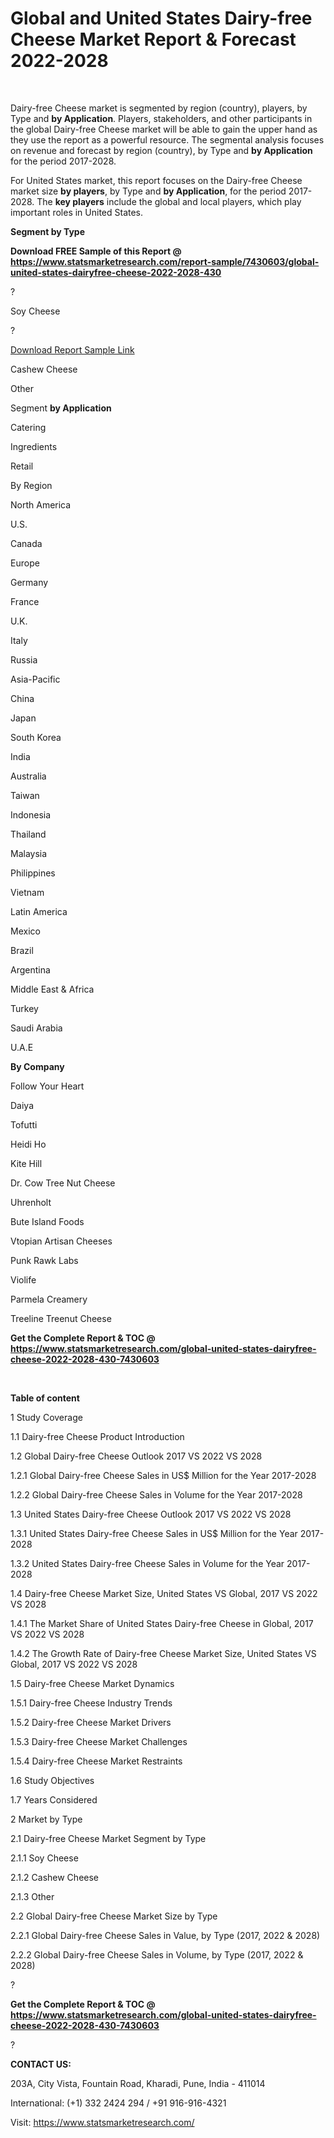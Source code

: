 <h1>Global and United States Dairy-free Cheese Market Report & Forecast 2022-2028</h1><br/><p>Dairy-free Cheese market is segmented by region (country), players, by Type and <strong>by Application</strong>. Players, stakeholders, and other participants in the global Dairy-free Cheese market will be able to gain the upper hand as they use the report as a powerful resource. The segmental analysis focuses on revenue and forecast by region (country), by Type and <strong>by Application</strong> for the period 2017-2028.</p>
 
 
 
 <p>For United States market, this report focuses on the Dairy-free Cheese market size <strong>by players</strong>, by Type and <strong>by Application</strong>, for the period 2017-2028. The <strong>key players</strong> include the global and local players, which play important roles in United States.</p>
 
 
 
 <p><strong>Segment by Type</strong></p>
 
 
 
 <div><b>Download FREE Sample of this Report @ <a href="https://www.statsmarketresearch.com/download-free-sample/7430603/global-united-states-dairyfree-cheese-2022-2028-430">https://www.statsmarketresearch.com/report-sample/7430603/global-united-states-dairyfree-cheese-2022-2028-430</a></b></div>
 
 
 
 <p>? </p>
 
 
 
 <p>Soy Cheese</p>
 
 
 
 <p>? </p>
 
 
 
 <p><a href="https://www.statsmarketresearch.com/download-free-sample/7430603/global-united-states-dairyfree-cheese-2022-2028-430">Download Report Sample Link</a></p>
 
 
 
 <p>Cashew Cheese</p>
 
 
 
 <p>Other</p>
 
 
 
 <p>Segment <strong>by Application</strong></p>
 
 
 
 <p>Catering</p>
 
 
 
 <p>Ingredients</p>
 
 
 
 <p>Retail</p>
 
 
 
 <p>By Region</p>
 
 
 
 <p>North America</p>
 
 
 
 <p>U.S.</p>
 
 
 
 <p>Canada</p>
 
 
 
 <p>Europe</p>
 
 
 
 <p>Germany</p>
 
 
 
 <p>France</p>
 
 
 
 <p>U.K.</p>
 
 
 
 <p>Italy</p>
 
 
 
 <p>Russia</p>
 
 
 
 <p>Asia-Pacific</p>
 
 
 
 <p>China</p>
 
 
 
 <p>Japan</p>
 
 
 
 <p>South Korea</p>
 
 
 
 <p>India</p>
 
 
 
 <p>Australia</p>
 
 
 
 <p>Taiwan</p>
 
 
 
 <p>Indonesia</p>
 
 
 
 <p>Thailand</p>
 
 
 
 <p>Malaysia</p>
 
 
 
 <p>Philippines</p>
 
 
 
 <p>Vietnam</p>
 
 
 
 <p>Latin America</p>
 
 
 
 <p>Mexico</p>
 
 
 
 <p>Brazil</p>
 
 
 
 <p>Argentina</p>
 
 
 
 <p>Middle East & Africa</p>
 
 
 
 <p>Turkey</p>
 
 
 
 <p>Saudi Arabia</p>
 
 
 
 <p>U.A.E</p>
 
 
 
 <p><strong>By Company</strong></p>
 
 
 
 <p>Follow Your Heart</p>
 
 
 
 <p>Daiya</p>
 
 
 
 <p>Tofutti</p>
 
 
 
 <p>Heidi Ho</p>
 
 
 
 <p>Kite Hill</p>
 
 
 
 <p>Dr. Cow Tree Nut Cheese</p>
 
 
 
 <p>Uhrenholt</p>
 
 
 
 <p>Bute Island Foods</p>
 
 
 
 <p>Vtopian Artisan Cheeses</p>
 
 
 
 <p>Punk Rawk Labs</p>
 
 
 
 <p>Violife</p>
 
 
 
 <p>Parmela Creamery</p>
 
 
 
 <p>Treeline Treenut Cheese</p>
 
 
 
 <div><b>Get the Complete Report & TOC @ <a href="https://www.statsmarketresearch.com/global-united-states-dairyfree-cheese-2022-2028-430-7430603">https://www.statsmarketresearch.com/global-united-states-dairyfree-cheese-2022-2028-430-7430603</a></b></div>
 
 
 
 <p><br />
 
 <b>Table of content</b></p>
 
 
 
 <p>1 Study Coverage<br />
 
 1.1 Dairy-free Cheese Product Introduction<br />
 
 1.2 Global Dairy-free Cheese Outlook 2017 VS 2022 VS 2028<br />
 
 1.2.1 Global Dairy-free Cheese Sales in US$ Million for the Year 2017-2028<br />
 
 1.2.2 Global Dairy-free Cheese Sales in Volume for the Year 2017-2028<br />
 
 1.3 United States Dairy-free Cheese Outlook 2017 VS 2022 VS 2028<br />
 
 1.3.1 United States Dairy-free Cheese Sales in US$ Million for the Year 2017-2028<br />
 
 1.3.2 United States Dairy-free Cheese Sales in Volume for the Year 2017-2028<br />
 
 1.4 Dairy-free Cheese Market Size, United States VS Global, 2017 VS 2022 VS 2028<br />
 
 1.4.1 The Market Share of United States Dairy-free Cheese in Global, 2017 VS 2022 VS 2028<br />
 
 1.4.2 The Growth Rate of Dairy-free Cheese Market Size, United States VS Global, 2017 VS 2022 VS 2028<br />
 
 1.5 Dairy-free Cheese Market Dynamics<br />
 
 1.5.1 Dairy-free Cheese Industry Trends<br />
 
 1.5.2 Dairy-free Cheese Market Drivers<br />
 
 1.5.3 Dairy-free Cheese Market Challenges<br />
 
 1.5.4 Dairy-free Cheese Market Restraints<br />
 
 1.6 Study Objectives<br />
 
 1.7 Years Considered<br />
 
 2 Market by Type<br />
 
 2.1 Dairy-free Cheese Market Segment by Type<br />
 
 2.1.1 Soy Cheese<br />
 
 2.1.2 Cashew Cheese<br />
 
 2.1.3 Other<br />
 
 2.2 Global Dairy-free Cheese Market Size by Type<br />
 
 2.2.1 Global Dairy-free Cheese Sales in Value, by Type (2017, 2022 & 2028)<br />
 
 2.2.2 Global Dairy-free Cheese Sales in Volume, by Type (2017, 2022 & 2028)<br />
 
 ? </p>
 
 
 
 <div><b>Get the Complete Report & TOC @ <a href="https://www.statsmarketresearch.com/global-united-states-dairyfree-cheese-2022-2028-430-7430603">https://www.statsmarketresearch.com/global-united-states-dairyfree-cheese-2022-2028-430-7430603</a></b></div>
 
 
 
 <p>? </p>
 
 
 
 <p><b>CONTACT US:</b><br />
 
 203A, City Vista, Fountain Road, Kharadi, Pune, India - 411014<br />
 
 International: (+1) 332 2424 294 / +91 916-916-4321<br />
 
 Visit: <a href="https://www.statsmarketresearch.com/">https://www.statsmarketresearch.com/</a></p>